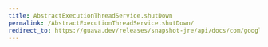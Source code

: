 ```yaml
---
title: AbstractExecutionThreadService.shutDown
permalink: /AbstractExecutionThreadService.shutDown/
redirect_to: https://guava.dev/releases/snapshot-jre/api/docs/com/google/common/util/concurrent/AbstractExecutionThreadService.html#shutDown--
---
```

